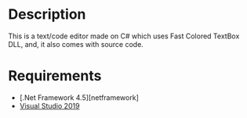 # Description
This is a text/code editor made on C# which uses Fast Colored TextBox DLL, and, it also comes with source code.

# Requirements
* [.Net Framework 4.5][netframework]
* [Visual Studio 2019][visualstudio]

[visualstudio]: https://visualstudio.microsoft.com/vs/
[netframeowkr]: https://dotnet.microsoft.com/download/dotnet-framework/net45
